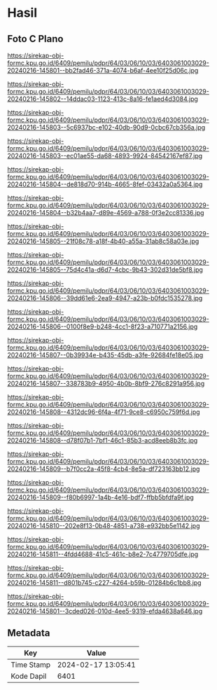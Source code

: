 # Hasil

## Foto C Plano

https://sirekap-obj-formc.kpu.go.id/6409/pemilu/pdpr/64/03/06/10/03/6403061003029-20240216-145801--bb2fad46-371a-4074-b6af-4ee10f25d06c.jpg

https://sirekap-obj-formc.kpu.go.id/6409/pemilu/pdpr/64/03/06/10/03/6403061003029-20240216-145802--14ddac03-1123-413c-8a16-fe1aed4d3084.jpg

https://sirekap-obj-formc.kpu.go.id/6409/pemilu/pdpr/64/03/06/10/03/6403061003029-20240216-145803--5c6937bc-e102-40db-90d9-0cbc67cb356a.jpg

https://sirekap-obj-formc.kpu.go.id/6409/pemilu/pdpr/64/03/06/10/03/6403061003029-20240216-145803--ec01ae55-da68-4893-9924-84542167ef87.jpg

https://sirekap-obj-formc.kpu.go.id/6409/pemilu/pdpr/64/03/06/10/03/6403061003029-20240216-145804--de818d70-914b-4665-8fef-03432a0a5364.jpg

https://sirekap-obj-formc.kpu.go.id/6409/pemilu/pdpr/64/03/06/10/03/6403061003029-20240216-145804--b32b4aa7-d89e-4569-a788-0f3e2cc81336.jpg

https://sirekap-obj-formc.kpu.go.id/6409/pemilu/pdpr/64/03/06/10/03/6403061003029-20240216-145805--21f08c78-a18f-4b40-a55a-31ab8c58a03e.jpg

https://sirekap-obj-formc.kpu.go.id/6409/pemilu/pdpr/64/03/06/10/03/6403061003029-20240216-145805--75d4c41a-d6d7-4cbc-9b43-302d31de5bf8.jpg

https://sirekap-obj-formc.kpu.go.id/6409/pemilu/pdpr/64/03/06/10/03/6403061003029-20240216-145806--39dd61e6-2ea9-4947-a23b-b0fdc1535278.jpg

https://sirekap-obj-formc.kpu.go.id/6409/pemilu/pdpr/64/03/06/10/03/6403061003029-20240216-145806--0100f8e9-b248-4cc1-8f23-a710771a2156.jpg

https://sirekap-obj-formc.kpu.go.id/6409/pemilu/pdpr/64/03/06/10/03/6403061003029-20240216-145807--0b39934e-b435-45db-a3fe-92684fe18e05.jpg

https://sirekap-obj-formc.kpu.go.id/6409/pemilu/pdpr/64/03/06/10/03/6403061003029-20240216-145807--338783b9-4950-4b0b-8bf9-276c8291a956.jpg

https://sirekap-obj-formc.kpu.go.id/6409/pemilu/pdpr/64/03/06/10/03/6403061003029-20240216-145808--4312dc96-6f4a-4f71-9ce8-c6950c759f6d.jpg

https://sirekap-obj-formc.kpu.go.id/6409/pemilu/pdpr/64/03/06/10/03/6403061003029-20240216-145808--d78f07b1-7bf1-46c1-85b3-acd8eeb8b3fc.jpg

https://sirekap-obj-formc.kpu.go.id/6409/pemilu/pdpr/64/03/06/10/03/6403061003029-20240216-145809--b7f0cc2a-45f8-4cb4-8e5a-df723163bb12.jpg

https://sirekap-obj-formc.kpu.go.id/6409/pemilu/pdpr/64/03/06/10/03/6403061003029-20240216-145809--f80b6997-1a4b-4e16-bdf7-ffbb5bfdfa9f.jpg

https://sirekap-obj-formc.kpu.go.id/6409/pemilu/pdpr/64/03/06/10/03/6403061003029-20240216-145810--202e8f13-0b48-4851-a738-e932bb5e1142.jpg

https://sirekap-obj-formc.kpu.go.id/6409/pemilu/pdpr/64/03/06/10/03/6403061003029-20240216-145811--4fdd4688-41c5-461c-b8e2-7c4779705dfe.jpg

https://sirekap-obj-formc.kpu.go.id/6409/pemilu/pdpr/64/03/06/10/03/6403061003029-20240216-145811--d801b745-c227-4264-b59b-01284b6c1bb8.jpg

https://sirekap-obj-formc.kpu.go.id/6409/pemilu/pdpr/64/03/06/10/03/6403061003029-20240216-145801--3cded026-010d-4ee5-9319-efda4638a646.jpg


## Metadata

| Key        | Value               |
| ---------- | ------------------- |
| Time Stamp | 2024-02-17 13:05:41 |
| Kode Dapil | 6401                |



